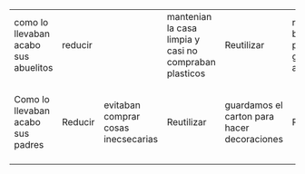 <DOCTYPE html>
<html>

<head>
     <title>tabla de cultura digital </title>
</head>
<body>
<table>
<tr>
<td>como lo llevaban acabo sus abuelitos</td> 
<td>reducir<td>
                                        <td>mantenian la casa limpia y casi no compraban plasticos</td> <td>Reutilizar</td> <td>reutilizaban botellas para guardar el agua</td> <td>Reciclar</td> <td>guardaban las botellas para usar despue</td>
<tr>


<td>Como lo llevaban acabo sus padres</td> <td>Reducir</td> <td>evitaban comprar cosas inecsecarias</td> <td>Reutilizar</td> 
<td>guardamos el carton para hacer decoraciones</td>  <td>Reciclar</td>

<td>con la ropa que no sirve y toallas hacian trapos


